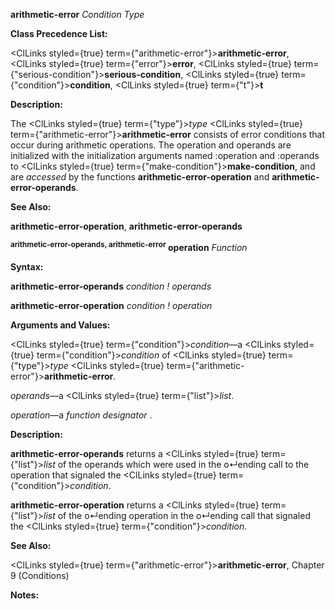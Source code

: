 **arithmetic-error** *Condition Type* 



**Class Precedence List:** 



<ClLinks styled={true} term={"arithmetic-error"}><b>arithmetic-error</b></ClLinks>, <ClLinks styled={true} term={"error"}><b>error</b></ClLinks>, <ClLinks styled={true} term={"serious-condition"}><b>serious-condition</b></ClLinks>, <ClLinks styled={true} term={"condition"}><b>condition</b></ClLinks>, <ClLinks styled={true} term={"t"}><b>t</b></ClLinks> 



**Description:** 



The <ClLinks styled={true} term={"type"}><i>type</i></ClLinks> <ClLinks styled={true} term={"arithmetic-error"}><b>arithmetic-error</b></ClLinks> consists of error conditions that occur during arithmetic operations. The operation and operands are initialized with the initialization arguments named :operation and :operands to <ClLinks styled={true} term={"make-condition"}><b>make-condition</b></ClLinks>, and are *accessed* by the functions **arithmetic-error-operation** and **arithmetic-error-operands**. 



**See Also:** 



**arithmetic-error-operation**, **arithmetic-error-operands** 



<b><sup>arithmetic-error-operands, arithmetic-error</sup> operation</b> <i>Function</i> 



**Syntax:** 



**arithmetic-error-operands** *condition ! operands* 



**arithmetic-error-operation** *condition ! operation* 



**Arguments and Values:** 



<ClLinks styled={true} term={"condition"}><i>condition</i></ClLinks>—a <ClLinks styled={true} term={"condition"}><i>condition</i></ClLinks> of <ClLinks styled={true} term={"type"}><i>type</i></ClLinks> <ClLinks styled={true} term={"arithmetic-error"}><b>arithmetic-error</b></ClLinks>. 



*operands*—a <ClLinks styled={true} term={"list"}><i>list</i></ClLinks>. 



*operation*—a *function designator* . 



**Description:** 



**arithmetic-error-operands** returns a <ClLinks styled={true} term={"list"}><i>list</i></ClLinks> of the operands which were used in the o↵ending call to the operation that signaled the <ClLinks styled={true} term={"condition"}><i>condition</i></ClLinks>. 







 



 



**arithmetic-error-operation** returns a <ClLinks styled={true} term={"list"}><i>list</i></ClLinks> of the o↵ending operation in the o↵ending call that signaled the <ClLinks styled={true} term={"condition"}><i>condition</i></ClLinks>. 



**See Also:** 



<ClLinks styled={true} term={"arithmetic-error"}><b>arithmetic-error</b></ClLinks>, Chapter 9 (Conditions) 



**Notes:** 



